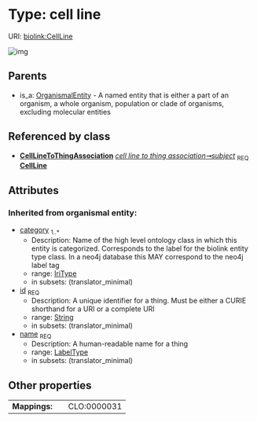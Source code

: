 
# Type: cell line




URI: [biolink:CellLine](https://w3id.org/biolink/vocab/CellLine)


![img](http://yuml.me/diagram/nofunky;dir:TB/class/[OrganismalEntity],[CellLineToThingAssociation],[CellLineToThingAssociation]-%20subject%201..1>[CellLine&#124;id(i):string;name(i):label_type;category(i):iri_type%20%2B],[OrganismalEntity]^-[CellLine])

## Parents

 *  is_a: [OrganismalEntity](OrganismalEntity.md) - A named entity that is either a part of an organism, a whole organism, population or clade of organisms, excluding molecular entities

## Referenced by class

 *  **[CellLineToThingAssociation](CellLineToThingAssociation.md)** *[cell line to thing association➞subject](cell_line_to_thing_association_subject.md)*  <sub>REQ</sub>  **[CellLine](CellLine.md)**

## Attributes


### Inherited from organismal entity:

 * [category](category.md)  <sub>1..*</sub>
    * Description: Name of the high level ontology class in which this entity is categorized. Corresponds to the label for the biolink entity type class. In a neo4j database this MAY correspond to the neo4j label tag
    * range: [IriType](types/IriType.md)
    * in subsets: (translator_minimal)
 * [id](id.md)  <sub>REQ</sub>
    * Description: A unique identifier for a thing. Must be either a CURIE shorthand for a URI or a complete URI
    * range: [String](types/String.md)
    * in subsets: (translator_minimal)
 * [name](name.md)  <sub>REQ</sub>
    * Description: A human-readable name for a thing
    * range: [LabelType](types/LabelType.md)
    * in subsets: (translator_minimal)

## Other properties

|  |  |  |
| --- | --- | --- |
| **Mappings:** | | CLO:0000031 |

